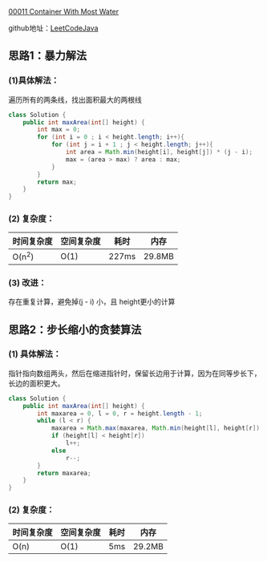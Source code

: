 [00011 Container With Most Water](https://leetcode.com/problems/container-with-most-water/)

github地址：[LeetCodeJava](https://github.com/binggouxsm/LeetCodeJava)

## 思路1：暴力解法

### (1)具体解法：

遍历所有的两条线，找出面积最大的两根线

```java
class Solution {
    public int maxArea(int[] height) {
        int max = 0;
        for (int i = 0 ; i < height.length; i++){
            for (int j = i + 1 ; j < height.length; j++){
                int area = Math.min(height[i], height[j]) * (j - i);
                max = (area > max) ? area : max;
            }
        }
        return max;
    }
}
```

### (2) 复杂度：

时间复杂度| 空间复杂度 | 耗时 | 内存
--- | --- | --- | ---
O(n<sup>2</sup>) | O(1) | 227ms | 29.8MB

### (3) 改进：

存在重复计算，避免掉(j - i) 小，且 height更小的计算

## 思路2：步长缩小的贪婪算法

### (1) 具体解法：

指针指向数组两头，然后在缩进指针时，保留长边用于计算，因为在同等步长下，长边的面积更大。

```java
class Solution {
    public int maxArea(int[] height) {
        int maxarea = 0, l = 0, r = height.length - 1;
        while (l < r) {
            maxarea = Math.max(maxarea, Math.min(height[l], height[r]) * (r - l));
            if (height[l] < height[r])
                l++;
            else
                r--;
        }
        return maxarea;        
    }
}
```
### (2) 复杂度：

时间复杂度| 空间复杂度 | 耗时 | 内存
--- | --- | --- | ---
O(n) | O(1) | 5ms | 29.2MB




